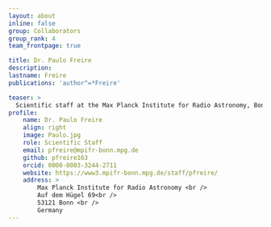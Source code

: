 ```yaml
---
layout: about
inline: false
group: Collaborators
group_rank: 4
team_frontpage: true

title: Dr. Paulo Freire
description: 
lastname: Freire
publications: 'author^=*Freire'

teaser: >
  Scientific staff at the Max Planck Institute for Radio Astronomy, Bonn, Germany.
profile:
    name: Dr. Paulo Freire
    align: right
    image: Paulo.jpg
    role: Scientific Staff
    email: pfreire@mpifr-bonn.mpg.de
    github: pfreire163
    orcid: 0000-0003-3244-2711
    website: https://www3.mpifr-bonn.mpg.de/staff/pfreire/
    address: >
        Max Planck Institute for Radio Astronomy <br />
        Auf dem Hügel 69<br />
        53121 Bonn <br />
        Germany
---
```



